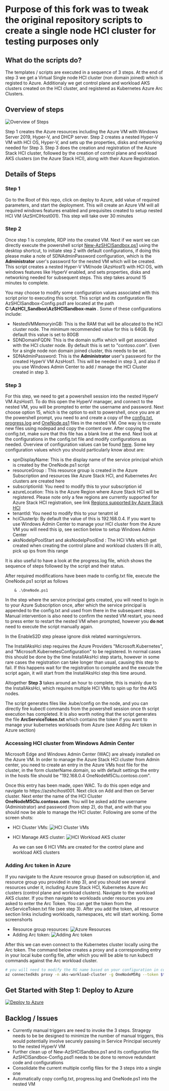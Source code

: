 
# Purpose of this fork was to tweak the original repository scripts to create a single node HCI cluster for testing purposes only

## What do the scripts do?

The templates / scripts are executed in a sequence of 3 steps. At the end of step 3 we get a Virtual Single node HCI cluster (non domain joined) which is registed to Azure. Additionaly we get control plane and workload AKS clusters created on the HCI cluster, and registered as Kubernetes Azure Arc Clusters.

## Overview of steps

![Overview of Steps](./Sandbox/SingleNodeHCIClusterCreationAndRegistration/diagrams/steps-overview.png)

Step 1 creates the Azure resources including the Azure VM with Windows Server 2019, Hyper-V, and DHCP server.  Step 2 creates a nested Hyper-V VM with HCI OS, Hyper-V, and sets up the properties, disks and networking needed for Step 3. Step 3 does the creation and registration of the Azure Stack HCI cluster, followed by the creation of control plane and workload AKS clusters (on the Azure Stack HCI), along with their Azure Registration.

## Details of Steps

### Step 1

Go to the Root of this repo, click on deploy to Azure, add value of required parameters, and start the deployment.    This will create an Azure VM will all required windows features enabled and prequisites created to setup nested HCI VM (AzSHCIHost001). This step will take over 30 minutes
  
### Step 2

Once step 1 is complete, RDP into the created VM. Next if we want we can directly execute the powershell script [New-AzSHCISandbox.ps1](./Sandbox/New-AzSHCISandbox.ps1) using the desktop shortcut, to initiate step 2 with default configurations, if doing this please make a note of SDNAdminPassword configuration, which is the **Administrator** user's password for the nested VM which will be created. This script creates a nested Hyper-V VM/node (AzsHost1) with HCI OS, with windows features like HyperV enabled, and sets properties, disks and networking needed for subsequent steps. This step takes around 15 minutes to complete.

You may choose to modify some configuration values associated with this script prior to executing this script. This script and its configuration file AzSHCISandbox-Config.psd1 are located at the path **C:\AzHCI_Sandbox\AzSHCISandbox-main** . Some of these configurations include:

* NestedVMMemoryinGB: This is the RAM that will be allocated to the HCI cluster node. The minimum recommended value for this is 64GB. By default this value is set to 80GB
* SDNDomainFQDN: This is the domain suffix which will get associated with the HCI cluster node. By default this is set to "contoso.com". Even for a single node non domain joined cluster, this needs to be set.
* SDNAdminPassword: This is the **Administrator** user's password for the created HyperV VM AzsHost1. This will be needed in step 3, and also if you use Windows Admin Center to add / manage the HCI Cluster created in step 3.
  
### Step 3

For this step, we need to get a powershell session into the nested HyperV VM AzsHost1. To do this open the HyperV manager, and connect to the nested VM, you will be prompted to enter the username and password. Next choose option 15, which is the option to exit to powershell, once you are at the powershell prompt, you need to and create a copy of the [config.txt](./Sandbox/SingleNodeHCIClusterCreationAndRegistration/config.txt), [progress.log](./Sandbox/SingleNodeHCIClusterCreationAndRegistration/progress.log) and [OneNode.ps1](./Sandbox/SingleNodeHCIClusterCreationAndRegistration/OneNode.ps1) files in the nested VM. One way is to create new files using nodepad and copy the content over. After copying the config.txt, make sure that this file has a blank line at the end. Next look at the configurations in the config.txt file and modify configurations as needed. Overview of configuration values can be found [here](https://github.com/microsoft/onenode-edge-poc/blob/Adding-Domain-Version/OneNode-NoDomain-Readme/OneNode-NoDomain.md#step-2-set-up-the-deployment-tool). Some key configuration values which you should particularly know about are:

* spnDisplayName: This is the display name of the service principal which is created by the OneNode.ps1 script
* resourceGroup : This resource group is created in the Azure Subscription and resources like Azure Stack HCI, and Kubernetes Arc clusters are created here
* subscriptionId: You need to modify this to your subscription id
* azureLocation: This is the Azure Region where Azure Stack HCI will be registered. Please note only a few regions are currently supported for Azure Stack HCI registration, see link [Regions supported by Azure Stack HCI](https://docs.microsoft.com/en-us/azure-stack/hci/deploy/register-with-azure#region-availability)
* tenantId: You need to modify this to your tenatnt id
* hciClusterIp: By default the value of this is 192.168.0.4. If you want to use Windows Admin Center to manage your HCI cluster from the Azure VM you will need this ip, see section below to setup Windows Admin Center
* aksNodeIpPoolStart and aksNodeIpPoolEnd : The HCI VMs which get created when creating the control plane and workload clusters (6 in all), pick up ips from this range

It is also useful to have a look at the progress.log file, which shows the sequence of steps followed by the script and their status.

After required modifications have been made to config.txt file, execute the OneNode.ps1 script as follows

```
    & .\OneNode.ps1
```

In the step where the service principal gets created, you will need to login in to your Azure Subscription once, after which the service principal is appended to the config.txt and used from there in the subsequent steps. Manual intervention is also need to confirm the nested VM restart, you need to press enter to restart the nested VM when prompted, however you **do not** need to execute the script manually again.

In the EnableS2D step please ignore disk related warnings/errors. 

The InstallAksHci step requires the Azure Providers "Microsoft.Kubernetes", and "Microsoft.KubernetesConfiguration" to be registered. In normal cases this should be done by the time InstallAksHci step starts, however in some rare cases the registration can take longer than usual, causing this step to fail. If this happens wait for the registration to complete and the execute the script again, it will start from the InstallAksHci step this time around.

Altogether **Step 3** takes around an hour to complete, this is mainly due to the InstallAksHci, which requires multiple HCI VMs to spin up for the AKS nodes.

The script generates files like .kube/config on the node, and you can directly fire kubectl commands from the powershell session once th script execution has completed. It is also worth noting that the script generates the file **ArcServiceToken.txt** which contains the token if you want to manage your kubernetes workloads from Azure (see Adding Arc token in Azure section)

### Accessing HCI cluster from Windows Admin Center

Microsoft Edge and Windows Admin Center (WAC) are already installed on the Azure VM. In order to manage the Azure Stack HCI cluster from Admin center, you need to create an entry in the Azure VMs host file for the cluster, in the form clusterName.domain, so with default settings the entry in the hosts file should be "192.168.0.4 OneNodeM5Clu.contoso.com".

Once this entry has been made, open WAC. To do this open edge and navigate to https://azshcihost001. Next click on Add and then on Server cluster. Next enter the name of the HCI Cluster **OneNodeM5Clu.contoso.com**. You will be asked add the username (Administrator) and password (from step 2), do that, and with that you should now be able to manage the HCI cluster. Following are some of the screen shots:

*  HCI Cluster VMs: ![HCI Cluster VMs](./Sandbox/SingleNodeHCIClusterCreationAndRegistration/diagrams/wac-list-cluster-vms.png)
*  HCI Manage AKS cluster: ![HCI Workload AKS cluster](./Sandbox/SingleNodeHCIClusterCreationAndRegistration/diagrams/wac-list-aks-cluster.png)
   
   As we can see 6 HCI VMs are created for the control plane and workload AKS clusters

### Adding Arc token in Azure

If you navigate to the Azure resource group (based on subscription id, and resource group you provided in step 3), and you should see several resources under it, including Azure Stack HCI, Kubernetes Azure Arc clusters (control plane and workload clusters). Navigate to the workload AKS cluster. If you then navigate to workloads under resources you are asked to enter the Arc Token. You can get the token from the ArcServiceToken.txt file (see step 3). After you add the token, all resource section links including workloads, namespaces, etc will start working. Some screenshorts

* Resource group resources: ![Azure Resources](./Sandbox/SingleNodeHCIClusterCreationAndRegistration/diagrams/azure-rg-resources.png)
* Adding Arc token: ![Adding Arc token](./Sandbox/SingleNodeHCIClusterCreationAndRegistration/diagrams/workload-cluster-add-token-azure.png)

After this we can even connect to the Kubernetes cluster locally using the Arc token. The command below creates a proxy and a corresponding entry in your local kube config file, after which you will be able to run kubectl commands against the Arc workload cluster.

```bash
# you will need to modify the RG name based on your configuration in config.txt
az connectedk8s proxy -n aks-workload-cluster -g OneNodeM5Rg --token $tok
```

## Get Started with Step 1: Deploy to Azure

[![Deploy to Azure](https://aka.ms/deploytoazurebutton)](https://portal.azure.com/#create/Microsoft.Template/uri/https%3A%2F%2Fraw.githubusercontent.com%2FmaniSbindra%2FAzStackHCISandbox%2Fmain%2Fjson%2Fazuredeploy.json)


## Backlog / Issues

* Currently manual triggers are need to invoke the 3 steps. Stragegy needs to be be designed to minimize the number of manual triggers, this would potentially involve securely passing in Service Principal securely to the nested HyperV VM
* Further clean up of New-AzSHCISandbox.ps1 and its configuration file AzSHCISandbox-Config.psd1 needs to be done to remove redundant code and configurations
* Consolidate the current multiple config files for the 3 steps into a single one
* Automatically copy config.txt, progress.log and OneNode.ps1 into the nested VM
